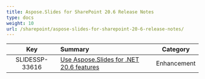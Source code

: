 ```yaml
---
title: Aspose.Slides for SharePoint 20.6 Release Notes
type: docs
weight: 10
url: /sharepoint/aspose-slides-for-sharepoint-20-6-release-notes/
---
```


|**Key** |**Summary** |**Category** |
| :-: | :- | :-: |
|SLIDESSP-33616|[Use Aspose.Slides for .NET 20.6 features](https://docs.aspose.com/display/slidesnet/Aspose.Slides+for+.NET+20.6+Release+Notes)|Enhancement|


